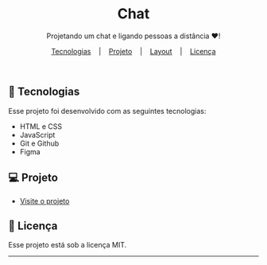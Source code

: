 <h1 align="center"> Chat </h1>

<p align="center">
Projetando um chat e ligando pessoas a distância ❤! <br/>
</p>

<p align="center">
   <a href="#-tecnologias">Tecnologias</a>&nbsp;&nbsp;&nbsp; |&nbsp;&nbsp;&nbsp;
   <a href="#-projeto">Projeto</a>&nbsp;&nbsp;&nbsp; |&nbsp;&nbsp;&nbsp;
   <a href="#-layout">Layout</a>&nbsp;&nbsp;&nbsp; |&nbsp;&nbsp;&nbsp;
   <a href="#memo-licença">Licença</a>
</p>

<br>

## 🚀 Tecnologias

Esse projeto foi desenvolvido com as seguintes tecnologias:

- HTML e CSS
- JavaScript
- Git e Github
- Figma

## 💻 Projeto

- [Visite o projeto ](http://127.0.0.1:5500/04/index.html?)

## :memo: Licença

Esse projeto está sob a licença MIT.

---
